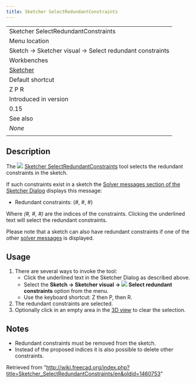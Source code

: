 ```yaml
---
title: Sketcher SelectRedundantConstraints
---
```


|                                                         |
| ------------------------------------------------------- |
| Sketcher SelectRedundantConstraints                     |
| Menu location                                           |
| Sketch → Sketcher visual → Select redundant constraints |
| Workbenches                                             |
| [Sketcher](/Sketcher_Workbench "Sketcher Workbench")    |
| Default shortcut                                        |
| Z P R                                                   |
| Introduced in version                                   |
| 0.15                                                    |
| See also                                                |
| _None_                                                  |
|                                                         |

## Description

The ![](/images/Sketcher_SelectRedundantConstraints.svg) [Sketcher SelectRedundantConstraints](/Sketcher_SelectRedundantConstraints "Sketcher SelectRedundantConstraints") tool selects the redundant constraints in the sketch.

If such constraints exist in a sketch the [Solver messages section of the Sketcher Dialog](/Sketcher_Dialog#Solver_messages "Sketcher Dialog") displays this message:

- Redundant constraints: (#, #, #)

Where _(#, #, #)_ are the indices of the constraints. Clicking the underlined text will select the redundant constraints.

Please note that a sketch can also have redundant constraints if one of the other [solver messages](/Sketcher_Dialog#Solver_messages "Sketcher Dialog") is displayed.

## Usage

1. There are several ways to invoke the tool:
   - Click the underlined text in the Sketcher Dialog as described above.
   - Select the **Sketch → Sketcher visual → ![](/images/Sketcher_SelectRedundantConstraints.svg) Select redundant constraints** option from the menu.
   - Use the keyboard shortcut: Z then P, then R.
2. The redundant constraints are selected.
3. Optionally click in an empty area in the [3D view](/3D_view "3D view") to clear the selection.

## Notes

- Redundant constraints must be removed from the sketch.
- Instead of the proposed indices it is also possible to delete other constraints.

Retrieved from "<http://wiki.freecad.org/index.php?title=Sketcher_SelectRedundantConstraints/en&oldid=1460753>"
